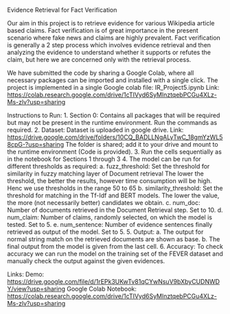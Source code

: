 Evidence Retrieval for Fact Verification

Our aim in this project is to retrieve evidence for various Wikipedia article based claims. Fact verification is of great importance in the present scenario where fake news and claims are highly prevalent. Fact verification is generally a 2 step process which involves evidence retrieval and then analyzing the evidence to understand whether it supports or refutes the claim, but here we are concerned only with the retrieval process.

We have submitted the code by sharing a Google Colab, where all necessary packages can be imported and installed with a single click.
The project is implemented in a single Google colab file: IR_Project5.ipynb
Link: https://colab.research.google.com/drive/1cTIVyd6SyMlnztqebPCGu4XLz-Ms-zlv?usp=sharing

Instructions to Run:
	1. Section 0:
			Contains all packages that will be required but may not be present in the runtime environment.
			Run the commands as required.
	2. Dataset:
			Dataset is uploaded in google drive.
			Link: https://drive.google.com/drive/folders/10CQ_BADLLNgALyTwC_18gmYzWL58cpG-?usp=sharing
			The folder is shared; add it to your drive and mount to the runtime environment (Code is provided).
	3. Run the cells sequentially as in the notebook for Sections 1 through 3
	4. The model can be run for different thresholds as required:
		a. fuzz_threshold: Set the threshold for similarity in fuzzy matching layer of Document retrieval
					The lower the threshold, the better the results, however time consumption will be high.
					Henc we use thresholds in the range 50 to 65
		b. similarity_threshold: Set the threshold for matching in the Tf-Idf and BERT models. 
					The lower the value, the more (not necessarily better) candidates we obtain.
		c. num_doc: Number of documents retrieved in the Document Retrieval step. Set to 10.
		d. num_claim: Number of claims, randomly selected, on which the model is tested. 
					Set to 5.
		e. num_sentence: Number of evidence sentences finally retrieved as output of the model. 
					Set to 5.
	5. Output:
		a. The output for normal string match on the retrieved documents are shown as base.
		b. The final output from the model is given from the last cell.
	6. Accuracy:
		To check accuracy we can run the model on the training set of the FEVER dataset and manually check 
		the output against the given evidences.

Links:
	Demo: https://drive.google.com/file/d/1rEPk3UKwTv81qCYwNsuV9bXbyCUDNWDY/view?usp=sharing
	Google Colab Notebook: https://colab.research.google.com/drive/1cTIVyd6SyMlnztqebPCGu4XLz-Ms-zlv?usp=sharing
			
